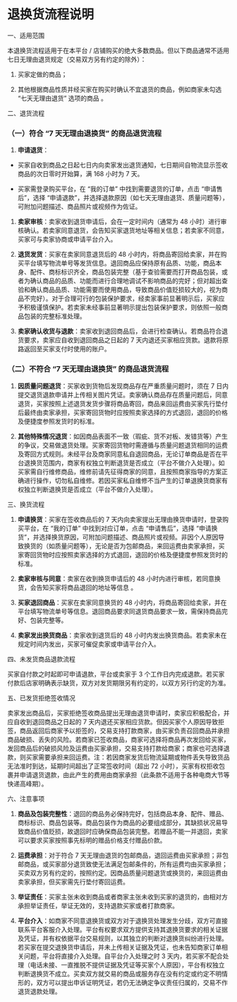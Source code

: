 # 退换货流程说明



一、适用范围



本退换货流程适用于在本平台 / 店铺购买的绝大多数商品。但以下商品通常不适用七日无理由退货规定（交易双方另有约定的除外）：




1.  买家定做的商品；


2.  其他根据商品性质并经买家在购买时确认不宜退货的商品，例如商家未勾选 “七天无理由退货” 选项的商品 。


二、退货流程



### （一）符合 “7 天无理由退换货” 的商品退货流程&#xA;



1.  **申请退货**：


*   买家自收到商品之日起七日内向卖家发出退货通知，七日期间自物流显示签收商品的次日零时开始算，满 168 小时为 7 天。


*   买家需登录购买平台，在 “我的订单” 中找到需要退货的订单，点击 “申请售后”，选择 “申请退款”，并选择退款原因（如七天无理由退货、质量问题等），可附加问题描述、商品照片或视频作为佐证。


1.  **卖家审核**：卖家收到退货申请后，会在一定时间内（通常为 48 小时）进行审核确认。若卖家同意退货，会告知买家退货地址等相关信息；若卖家不同意，买家可与卖家协商或申请平台介入。


2.  **退货发货**：买家在卖家同意退货后的 48 小时内，将商品寄回给卖家，并在购买平台填写物流单号等发货信息。退回商品应保持原有品质、功能，商品本身、配件、商标标识齐全，商品包装完整（基于查验需要而打开商品包装，或者为确认商品的品质、功能而进行合理地调试不影响商品的完好；但对超出查验和确认商品品质、功能需要而使用商品，导致商品价值贬损较大的，视为商品不完好）。对于合理可行的包装保护要求，经卖家事前显著明示后，买家应予积极谨慎保护。若卖家未经事前显著明示提出包装保护要求，则依照一般商品包装的完整标准处理。


3.  **卖家确认收货与退款**：卖家收到退回商品后，会进行检查确认。若商品符合退货要求，卖家应自收到退回商品之日起的 7 天内退还买家相应货款。退款将原路返回至买家支付时使用的账户。


### （二）不符合 “7 天无理由退换货” 的商品退货流程&#xA;



1.  **因质量问题退货**：买家收到货物后发现商品存在严重质量问题时，须在 7 日内提交退货退款申请并上传相关图片凭证。卖家确认商品存在质量问题后，同意退货，买家按照上述退货发货步骤将商品寄回，商品来回运费由买家先行垫付后最终由卖家承担，买家寄回货物时应按照卖家选择的方式退回，退回的价格及便捷度参照发货时的标准。


2.  **其他特殊情况退货**：如因商品表面不一致（瑕疵、货不对板、发错货等）产生的争议，交易做退货处理。买家寄回货物时需遵循与质量问题退货相同的运费及寄回方式规则。未经平台及商家同意私自退回商品，无论订单商品是否在平台退换货范围内，商家有权独立判断退货是否成立（平台不做介入处理）。如买家需自行维修商品，维修前请先征得商家的同意，且按照商家指导的方案正确进行操作，切勿私自维修。若因买家私自维修不当产生的订单退换货商家有权独立判断退换货是否成立（平台不做介入处理）。


三、换货流程





1.  **申请换货**：买家在签收商品后的 7 天内向卖家提出无理由换货申请时，登录购买平台，在 “我的订单” 中找到对应订单，点击 “申请售后”，选择 “申请换货”，并选择换货原因，可附加问题描述、商品照片或视频。非因个人原因导致换货的（如质量问题等），无论是否为包邮商品，来回运费由卖家承担，买家寄回货物时应按照卖家选择的方式退回，退回的价格及便捷度参照发货时的标准。


2.  **卖家审核与同意**：卖家在收到换货申请后的 48 小时内进行审核，若同意换货，会告知买家将商品退回的地址等信息 。


3.  **买家退回商品**：买家在卖家同意换货的 48 小时内，将商品寄回给卖家，并在平台填写物流单号等信息。退回商品要求同退货商品要求一致，需保持商品完好、包装完整等。


4.  **卖家发出换货商品**：卖家收到退货后的 48 小时内发出换货商品。若卖家未在规定时间内发出，买家可催促卖家或申请平台介入。


四、未发货商品退款流程



买家自付款之时起即可申请退款，平台或卖家于 3 个工作日内完成退款。若买家付款后店家明确表示缺货，双方对发货期限另有约定的，以双方另行约定的为准。


五、已发货拒绝签收情况



卖家发出商品后，买家拒绝签收商品提出无理由退货申请时，卖家应积极配合，并应自收到退回商品之日起的 7 天内退还买家相应货款。但因买家个人原因导致拒签，商品返回后商家予以拒签的，交易支持打款商家，由买家负责召回商品并承担商品破损、丢失的风险。若商家已签收商品，商家可选择将商品再次发回给买家，发回商品后的破损风险及运费由买家承担，交易支持打款给商家；商家也可选择退款，则买家需要承担来回运费。注：若因商家发货后物流延期或物件丢失导致货品无法准时到达，延期时间超出了正常签收时间（超出 72 小时），买家有权拒收包裹并申请退货退款，由此产生的费用由商家承担（此条款不适用于各种电商大节等快递高峰期）。


六、注意事项





1.  **商品及包装完整性**：退回的商品务必保持完好，包括商品本身、配件、赠品、商标标识、商品包装等。商品包装作为商品的必要组成部分，其缺损状况易导致商品价值贬损，故退回时应确保商品包装完整。若赠品不能一并退回，卖家可以要求买家按照事先标明的赠品价格支付赠品价款。


2.  **运费承担**：对于符合 7 天无理由退货的包邮商品，退回运费由买家承担；非包邮商品，或买家部分退货致使无法满足包邮条件的，所有运费均由买家承担；买卖双方另有约定的，按照约定。因商品质量问题退货或换货的，来回运费由卖家承担，但买家需先行垫付寄回运费。


3.  **举证责任**：买家主张未收到商品或者商家主张未收到买家的退货的，由相对方承担举证责任，举证无效的，支持退款买家或者打款商家。


4.  **平台介入**：如商家不同意退换货或双方对于退换货处理发生分歧，双方可直接联系平台客服介入处理。平台有权要求双方提供支持其退换货要求的相关证据及凭证，并有权依据平台交易规则，以其独立的判断对退换货纠纷进行处理。若买家在提交退换货申请后，并未上传相关证据及凭证，也未告知商家订单相关问题，平台将直接介入处理。自平台介入处理之时 3 天内，若买家不配合处理（电话未接、一直推脱不提供证据及凭证等买家个人原因），平台有权独立判断退换货不成立。买卖双方就交易的商品或服务存在没有约定或约定不明情形的，双方可以提出申诉证明凭证，若仍无法确定争议责任归属的，交易不作退货退款处理。